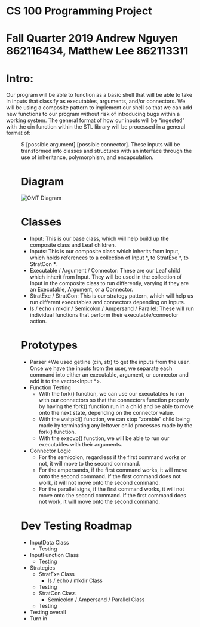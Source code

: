 # CS 100 Programming Project
# Fall Quarter 2019 Andrew Nguyen 862116434, Matthew Lee 862113311

# Intro:
Our program will be able to function as a basic shell that will be able to take in inputs that classify as executables, arguments, and/or connectors. We will be using a composite pattern to implement our shell so that we can add new functions to our program without risk of introducing bugs within a working system. The general format of how our inputs will be “ingested” with the cin function within the STL library <iostream> will be processed in a general format of: <dir name>$ <executable> [possible argument] [possible connector]. These inputs will be transformed into classes and structures with an interface through the use of inheritance, polymorphism, and encapsulation.

# Diagram
![OMT Diagram](/images/OMT_Diagram_Prototype.JPG)


# Classes
* Input: This is our base class, which will help build up the composite class and Leaf children. 
* Inputs: This is our composite class which inherits from Input, which holds references to a collection of Input *, to StratExe *,  to StratCon *.
* Executable / Argument / Connector: These are our Leaf child which inherit from Input. They will be used in the collection of Input in the composite class to run differently, varying if they are an Executable, Argument, or a Connector.
* StratExe / StratCon: This is our strategy pattern, which will help us run different executables and connectors depending on Inputs.
* ls / echo / mkdir / Semicolon / Ampersand / Parallel: These will run individual functions that perform their executable/connector action.


# Prototypes
* Parser
  *We used getline (cin, str) to get the inputs from the user. Once we have the inputs from the user, we separate each command into either an executable, argument, or connector and add it to the vector<Input *>.
* Function Testing
  * With the fork() function, we can use our executables to run with our connectors so that the connectors function properly by having the fork() function run in a child and be able to move onto the next state, depending on the connector value.  
  * With the waitpid() function, we can stop “zombie” child being made by terminating any leftover child processes made by the fork() function. 
  * With the execvp() function, we will be able to run our executables with their arguments. 
* Connector Logic
  * For the semicolon, regardless if the first command works or not, it will move to the second command.
  * For the ampersands, if the first command works, it will move onto the second command. If the first command does not work, it will not move onto the second command.
  * For the parallel signs, if the first command works, it will not move onto the second command. If the first command does not work, it will move onto the second command.


# Dev Testing Roadmap
* InputData Class
  * Testing
* InputFunction Class
  * Testing
* Strategies
  * StratExe Class
    * ls / echo / mkdir Class
   * Testing
  * StratCon Class
    * Semicolon / Ampersand / Parallel Class
  * Testing
* Testing overall
* Turn in


